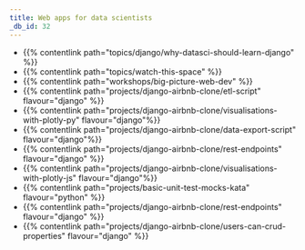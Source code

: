 ```yaml
---
title: Web apps for data scientists
_db_id: 32
---
```


- {{% contentlink path="topics/django/why-datasci-should-learn-django" %}}
- {{% contentlink path="topics/watch-this-space" %}}
- {{% contentlink path="workshops/big-picture-web-dev" %}}
- {{% contentlink path="projects/django-airbnb-clone/etl-script" flavour="django" %}}
- {{% contentlink path="projects/django-airbnb-clone/visualisations-with-plotly-py" flavour="django"%}}
- {{% contentlink path="projects/django-airbnb-clone/data-export-script" flavour="django"%}}
- {{% contentlink path="projects/django-airbnb-clone/rest-endpoints" flavour="django" %}}
- {{% contentlink path="projects/django-airbnb-clone/visualisations-with-plotly-js" flavour="django"%}}
- {{% contentlink path="projects/basic-unit-test-mocks-kata" flavour="python" %}}
- {{% contentlink path="projects/django-airbnb-clone/rest-endpoints" flavour="django" %}}
- {{% contentlink path="projects/django-airbnb-clone/users-can-crud-properties" flavour="django" %}}
